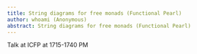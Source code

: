 ```yaml
---
title: String diagrams for free monads (Functional Pearl)
author: whoami (Anonymous)
abstract: String diagrams for free monads (Functional Pearl)
---
```


Talk at ICFP at 1715-1740 PM
